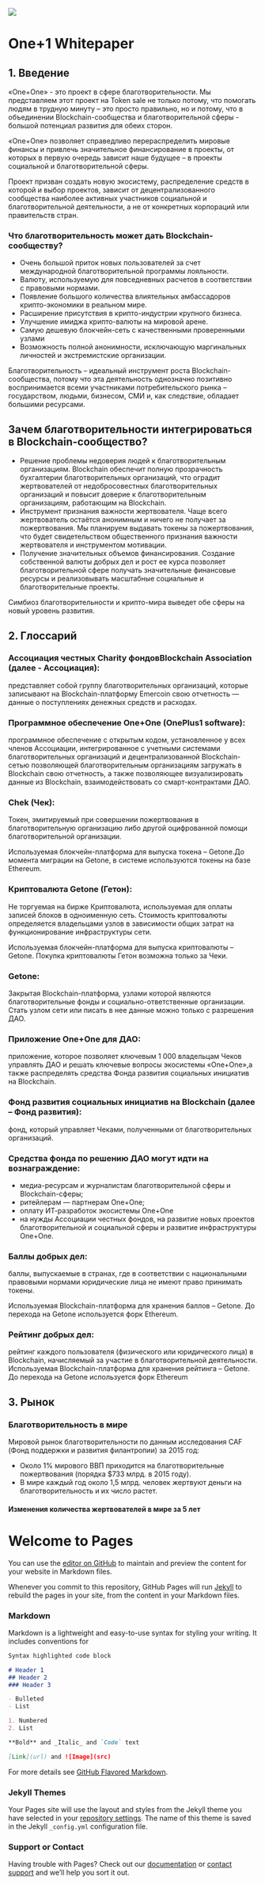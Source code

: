 ![](https://raw.githubusercontent.com/ENO-SULP-ENO/whitepaper/master/logo.jpg)

# One+1 Whitepaper

## 1. Введение

«One+One» - это проект в сфере благотворительности. Мы представляем этот проект на Token sale не только потому, что помогать людям в трудную минуту – это просто правильно, но и потому, что в объединении Blockchain-сообщества и благотворительной сферы - большой потенциал развития для обеих сторон.

«One+One» позволяет справедливо перераспределить мировые финансы и привлечь значительное финансирование в проекты, от которых в первую очередь зависит наше будущее – в проекты социальной и благотворительной сферы.

Проект призван создать новую экосистему, распределение средств в которой и выбор проектов, зависит от децентрализованного сообщества наиболее активных участников социальной и благотворительной деятельности, а не от конкретных корпораций или правительств стран. 

### Что благотворительность может дать Blockchain-сообществу?

*	Очень большой приток новых пользователей за счет международной благотворительной программы лояльности.
*	Валюту, используемую для повседневных расчетов в соответствии с правовыми нормами.
*	Появление большого количества влиятельных амбассадоров крипто-экономики в реальном мире.
*	Расширение присутствия в крипто-индустрии крупного бизнеса.
*	Улучшение имиджа крипто-валюты на мировой арене.
*	Самую дешевую блокчейн-сеть с качественными проверенными узлами
*	Возможность полной анонимности, исключающую маргинальных личностей и экстремистские организации.

Благотворительность – идеальный инструмент роста Blockchain-сообщества, потому что эта деятельность однозначно позитивно воспринимается всеми участниками потребительского рынка – государством, людьми, бизнесом, СМИ и, как следствие, обладает большими ресурсами.

## Зачем благотворительности интегрироваться в	Blockchain-сообщеcтво?

* Решение проблемы недоверия людей к благотворительным организациям.
Blockchain обеспечит полную прозрачность бухгалтерии благотворительных организаций, что оградит жертвователей от недобросовестных благотворительных организаций и повысит доверие к благотворительным организациям, работающим на Blockchain.
*	Инструмент признания важности жертвователя.
Чаще всего жертвователь остаётся анонимным и ничего не получает за пожертвования. Мы планируем выдавать токены за пожертвования, что будет свидетельством общественного признания важности жертвователя и инструментом мотивации.
*	Получение значительных объемов финансирования.
Создание собственной валюты добрых дел и рост ее курса позволяет благотворительной сфере получать значительные финансовые ресурсы и реализовывать масштабные социальные и благотворительные проекты.

Симбиоз благотворительности и крипто-мира выведет обе сферы на новый уровень развития.

## 2. Глосcарий

### Ассоциация честных Charity фондовBlockchain Association (далее - Ассоциация):

представляет собой группу благотворительных организаций, которые записывают на Blockchain-платформу  Emercoin свою отчетность — данные о поступлениях денежных средств и расходах.

### Программное обеспечение One+One (OnePlus1 software):

программное обеспечение с открытым кодом, установленное у всех членов Ассоциации, интегрированное с учетными системами благотворительных организаций и	децентрализованной Blockchain-сетью  позволяющей благотворительным организациям загружать в Blockchain  свою отчетность, а также позволяющее визуализировать данные из Blockchain, взаимодействовать со смарт-контрактами ДАО.

### Chek (Чек):

Токен, эмитируемый при совершении пожертвования в благотворительную организацию либо другой оцифрованной помощи благотворительной организации.

Используемая блокчейн-платформа для выпуска токена – Getone.До момента миграции на Getone, в системе используются токены на базе Ethereum.

### Криптовалюта Getone (Гетон):

Не торгуемая на бирже Криптовалюта, используемая для оплаты записей блоков в одноименную сеть. Стоимость криптовалюты определяется владельцами узлов в зависимости общих затрат на функционирование инфраструктуры сети.

Используемая блокчейн-платформа для выпуска криптовалюты – Getone.
Покупка криптовалюты Гетон возможна только за Чеки.

### Getone:

Закрытая Blockchain-платформа, узлами которой являются благотворительные фонды и социально-ответственные организации. Стать узлом сети или писать в нее данные можно только с разрешения ДАО.

### Приложение One+One для ДАО:

приложение, которое позволяет ключевым 1 000 владельцам Чеков управлять ДАО и решать ключевые вопросы экосистемы «One+One»,а также распределять средства Фонда развития социальных инициатив на Blockchain.

### Фонд развития социальных инициатив на Blockchain (далее – Фонд развития):

фонд, который управляет Чеками, полученными от благотворительных организаций.

### Средства фонда по решению ДАО могут идти на вознаграждение:

*	медиа-ресурсам и журналистам благотворительной сферы и Blockchain-сферы;
*	ритейлерам — партнерам One+One;
*	оплату ИТ-разработок экосистемы One+One
*	на нужды Ассоциации честных фондов, на развитие новых проектов благотворительной и социальной сферы и развитие инфраструктуры One+One.
 
### Баллы добрых дел:

баллы, выпускаемые в странах, где в соответствии с национальными правовыми нормами юридические лица не имеют право принимать токены.

Используемая Bloсkchain-платформа для хранения баллов – Getone. До перехода на Getone используется форк Ethereum.

### Рейтинг добрых дел:

рейтинг каждого пользователя (физического или юридического лица) в Blockchain, начисляемый за участие в благотворительной деятельности. Используемая Blockchain-платформа для хранения рейтинга – Getone. До перехода на Getone используется форк Ethereum 


## 3. Рынок

### Благотворительность в мире

Мировой рынок благотворительности по данным исследования CAF (Фонд поддержки и развития филантропии) за 2015 год:
* Около 1% мирового ВВП приходится на благотворительные пожертвования (порядка $733 млрд. в 2015 году). 
* В	мире каждый год около 1,5 млрд. человек жертвуют деньги на благотворительность и их число растет.

#### Изменения количества жертвователей в мире за 5 лет










# Welcome to Pages 


You can use the [editor on GitHub](https://github.com/ENO-SULP-ENO/whitepaper/edit/master/index.md) to maintain and preview the content for your website in Markdown files.

Whenever you commit to this repository, GitHub Pages will run [Jekyll](https://jekyllrb.com/) to rebuild the pages in your site, from the content in your Markdown files.

### Markdown

Markdown is a lightweight and easy-to-use syntax for styling your writing. It includes conventions for

```markdown
Syntax highlighted code block

# Header 1
## Header 2
### Header 3

- Bulleted
- List

1. Numbered
2. List

**Bold** and _Italic_ and `Code` text

[Link](url) and ![Image](src)
```

For more details see [GitHub Flavored Markdown](https://guides.github.com/features/mastering-markdown/).

### Jekyll Themes

Your Pages site will use the layout and styles from the Jekyll theme you have selected in your [repository settings](https://github.com/ENO-SULP-ENO/whitepaper/settings). The name of this theme is saved in the Jekyll `_config.yml` configuration file.

### Support or Contact

Having trouble with Pages? Check out our [documentation](https://help.github.com/categories/github-pages-basics/) or [contact support](https://github.com/contact) and we’ll help you sort it out.
